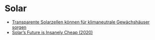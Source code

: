 # Solar

- [Transparente Solarzellen können für klimaneutrale Gewächshäuser sorgen](https://www.trendsderzukunft.de/studie-transparente-solarzellen-koennen-fuer-klimaneutrale-gewaechshaeuser-sorgen/?utm_source=feedburner&utm_medium=feed&utm_campaign=Feed%3A+TrendsDerZukunft+%28Trends+der+Zukunft%29)
- [Solar’s Future is Insanely Cheap (2020)](https://rameznaam.com/2020/05/14/solars-future-is-insanely-cheap-2020/)